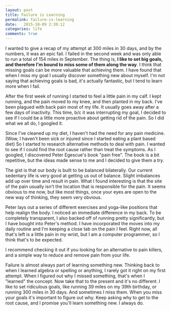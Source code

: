 ```yaml
---
layout: post
title: Failure is Learning
permalink: failure-is-learning
date:   2015-10-09 2:30:12
categories: life
comments: true
---
```

I wanted to give a recap of my attempt at 300 miles in 30 days, and by the numbers, it was an epic fail.  I failed in the second week and was only able to run a total of 154 miles in September.  The thing is, **I like to set big goals, and therefore I'm bound to miss some of them along the way**.  I think that missing goals can be more valuable that achieving them. I have found that when I miss my goal I usually discover something new about myself.  I'm not saying that achieving goals is bad, it's actually fantastic, but I tend to learn more when I fail.

After the first week of running I started to feel a little pain in my calf.  I kept running, and the pain moved to my knee, and then planted in my back.  I've been plagued with back pain most of my life.  It usually goes away after a few days of inactivity. This time, b/c it was interrupting my goal, I decided to see if I could be a little more proactive about getting rid of the pain.  So I did what we all do, I googled it.

Since I've cleaned up my diet, I haven't had the need for any pain medicine. (Wow, I haven't been sick or injured since I started eating a plant based diet) So I started to research alternative methods to deal with pain.  I wanted to see if I could find the root cause rather than treat the symptoms.  As I googled, I discovered Peter Egescue's book "pain free". The book is a bit repetitive, but the ideas made sense to me and I decided to give them a try.

The gist is that our body is built to be balanced bilaterally.  Our current sedentary life is very good at getting us out of balance.  Slight imbalances add up over time and result in pain.  What I found interesting is that the site of the pain usually isn't the location that is responsible for the pain.  It seems obvious to me now, but like most things, once your eyes are open to the new way of thinking, they seem very obvious.

Peter lays out a series of different exercises and yoga-like positions that help realign the body.  I noticed an immediate difference in my back.  To be completely transparent, I also backed off of running pretty significantly, but I have bought into Peter's method.  I have incorporated the moves into my daily routine and I'm keeping a close tab on the pain I feel.  Right now, all that's left is a little pain in my wrist, but I am a computer programmer, so I think that's to be expected.

I recommend checking it out if you looking for an alternative to pain killers, and a simple way to reduce and remove pain from your life.

Failure is almost always part of learning something new. Thinking back to when I learned algebra or spelling or anything, I rarely got it right on my first attempt.  When I figured out why I missed something, that's when I "learned" the concept.  Now take that to the present and it's no different.  I like to set ridiculous goals, like running 39 miles on my 39th birthday, or running 300 miles in 30 days.  And sometimes I miss them.  When you miss your goals it's important to figure out why.  Keep asking why to get to the root cause, and I promise you'll learn something new.  I always do.